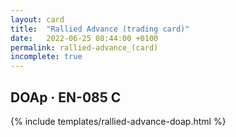 ```yaml
---
layout: card
title:  "Rallied Advance (trading card)"
date:   2022-06-25 08:44:00 +0100
permalink: rallied-advance_(card)
incomplete: true
---
```


## DOAp &middot; EN-085 C

{% include templates/rallied-advance-doap.html %}